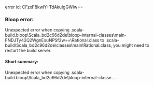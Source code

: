 error id: CFzxF8kwlY+TdAkuIgGWIw==
### Bloop error:

Unexpected error when copying <WORKSPACE>\.scala-build\.bloop\Scala_bd2c96d2de\bloop-internal-classes\main-FNDJTy43Q2WgnEouNPSf2w==\Rational.class to <WORKSPACE>\.scala-build\Scala_bd2c96d2de\classes\main\Rational.class, you might need to restart the build server.
#### Short summary: 

Unexpected error when copying <WORKSPACE>\.scala-build\.bloop\Scala_bd2c96d2de\bloop-internal-classe...
